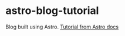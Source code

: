 # astro-blog-tutorial
Blog built using Astro. [Tutorial from Astro docs](https://docs.astro.build/en/tutorial/0-introduction/)
